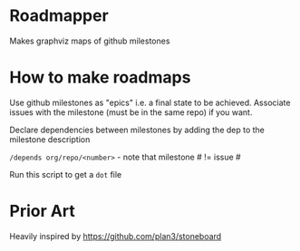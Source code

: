 # Roadmapper

Makes graphviz maps of github milestones

# How to make roadmaps

Use github milestones as "epics" i.e. a final state to be achieved.
Associate issues with the milestone (must be in the same repo) if you want.

Declare dependencies between milestones by adding the dep to the milestone description

`/depends org/repo/<number>` - note that milestone # != issue #

Run this script to get a `dot` file

# Prior Art

Heavily inspired by https://github.com/plan3/stoneboard
